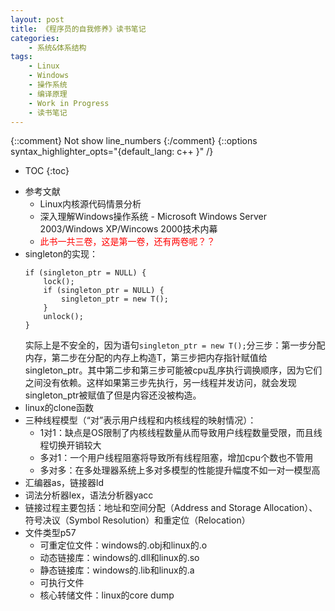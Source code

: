 ```yaml
---
layout: post
title: 《程序员的自我修养》读书笔记
categories:
    - 系统&体系结构
tags:
    - Linux
    - Windows
    - 操作系统
    - 编译原理
    - Work in Progress
    - 读书笔记
---
```


{::comment} Not show line_numbers {:/comment}
{::options syntax_highlighter_opts="{default_lang: c++ \}" /}

* TOC
{:toc}

- 参考文献
  - Linux内核源代码情景分析
  - 深入理解Windows操作系统 - Microsoft Windows Server 2003/Windows XP/Wincows 2000技术内幕
  - <span style="color: red">此书一共三卷，这是第一卷，还有两卷呢？？</span>
- singleton的实现：
  ```
  if (singleton_ptr = NULL) {
      lock();
      if (singleton_ptr = NULL) {
          singleton_ptr = new T();
      }
      unlock();
  }
  ```
  实际上是不安全的，因为语句`singleton_ptr = new T();`分三步：第一步分配内存，第二步在分配的内存上构造T，第三步把内存指针赋值给singleton_ptr。其中第二步和第三步可能被cpu乱序执行调换顺序，因为它们之间没有依赖。这样如果第三步先执行，另一线程并发访问，就会发现singleton_ptr被赋值了但是内容还没被构造。
- linux的clone函数
- 三种线程模型（“对”表示用户线程和内核线程的映射情况）：
  - 1对1：缺点是OS限制了内核线程数量从而导致用户线程数量受限，而且线程切换开销较大
  - 多对1：一个用户线程阻塞将导致所有线程阻塞，增加cpu个数也不管用
  - 多对多：在多处理器系统上多对多模型的性能提升幅度不如一对一模型高
- 汇编器as，链接器ld
- 词法分析器lex，语法分析器yacc
- 链接过程主要包括：地址和空间分配（Address and Storage Allocation）、符号决议（Symbol Resolution）和重定位（Relocation）
- 文件类型p57
  - 可重定位文件：windows的.obj和linux的.o
  - 动态链接库：windows的.dll和linux的.so
  - 静态链接库：windows的.lib和linux的.a
  - 可执行文件
  - 核心转储文件：linux的core dump


